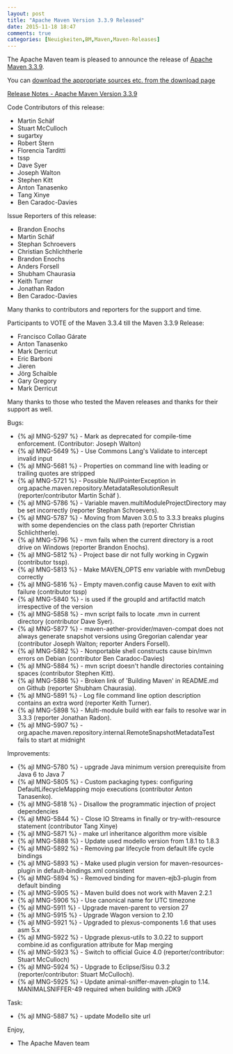 ```yaml
---
layout: post
title: "Apache Maven Version 3.3.9 Released"
date: 2015-11-18 18:47
comments: true
categories: [Neuigkeiten,BM,Maven,Maven-Releases]
---
```

The Apache Maven team is pleased to announce the release of 
[Apache Maven 3.3.9](http://maven.apache.org/).

You can [download the appropriate sources etc. from the download page](http://maven.apache.org/download.cgi)

[Release Notes - Apache Maven Version 3.3.9](https://issues.apache.org/jira/secure/ReleaseNote.jspa?projectId=12316922&version=12333074)

Code Contributors of this release:

 * Martin Schäf
 * Stuart McCulloch
 * sugartxy
 * Robert Stern 
 * Florencia Tarditti 
 * tssp
 * Dave Syer
 * Joseph Walton
 * Stephen Kitt
 * Anton Tanasenko
 * Tang Xinye
 * Ben Caradoc-Davies

Issue Reporters of this release:

 * Brandon Enochs
 * Martin Schäf
 * Stephan Schroevers
 * Christian Schlichtherle
 * Brandon Enochs
 * Anders Forsell
 * Shubham Chaurasia
 * Keith Turner
 * Jonathan Radon
 * Ben Caradoc-Davies

Many thanks to contributors and reporters for the support and time.

Participants to VOTE of the Maven 3.3.4 till the Maven 3.3.9 Release:

 * Francisco Collao Gárate
 * Anton Tanasenko
 * Mark Derricut
 * Eric Barboni
 * Jieren
 * Jörg Schaible
 * Gary Gregory
 * Mark Derricut

Many thanks to those who tested the Maven releases 
and thanks for their support as well.


Bugs:

 * {% ajl MNG-5297 %} -  Mark <prerequisites> as deprecated for compile-time enforcement. (Contributor: Joseph Walton)
 * {% ajl MNG-5649 %} -  Use Commons Lang's Validate to intercept invalid input
 * {% ajl MNG-5681 %} -  Properties on command line with leading or trailing quotes are stripped
 * {% ajl MNG-5721 %} -  Possible NullPointerException in org.apache.maven.repository.MetadataResolutionResult (reporter/contributor Martin Schäf ).
 * {% ajl MNG-5786 %} -  Variable maven.multiModuleProjectDirectory may be set incorrectly (reporter Stephan Schroevers).
 * {% ajl MNG-5787 %} -  Moving from Maven 3.0.5 to 3.3.3 breaks plugins with some dependencies on the class path (reporter Christian Schlichtherle).
 * {% ajl MNG-5796 %} -  mvn fails when the current directory is a root drive on Windows (reporter Brandon Enochs).
 * {% ajl MNG-5812 %} -  Project base dir not fully working in Cygwin (contributor tssp).
 * {% ajl MNG-5813 %} -  Make MAVEN_OPTS env variable with mvnDebug correctly
 * {% ajl MNG-5816 %} -  Empty maven.config cause Maven to exit with failure (contributor tssp)
 * {% ajl MNG-5840 %} -  <relativePath> is used if the groupId and artifactId match irrespective of the version
 * {% ajl MNG-5858 %} -  mvn script fails to locate .mvn in current directory (contributor Dave Syer).
 * {% ajl MNG-5877 %} -  maven-aether-provider/maven-compat does not always generate snapshot versions using Gregorian calendar year (contributor Joseph Walton; reporter Anders Forsell).
 * {% ajl MNG-5882 %} -  Nonportable shell constructs cause bin/mvn errors on Debian (contributor Ben Caradoc-Davies)
 * {% ajl MNG-5884 %} -  mvn script doesn't handle directories containing spaces (contributor Stephen Kitt).
 * {% ajl MNG-5886 %} -  Broken link of 'Building Maven' in README.md on Github (reporter Shubham Chaurasia).
 * {% ajl MNG-5891 %} -  Log file command line option description contains an extra word (reporter Keith Turner).
 * {% ajl MNG-5898 %} -  Multi-module build with ear fails to resolve war in 3.3.3 (reporter Jonathan Radon).
 * {% ajl MNG-5907 %} -  org.apache.maven.repository.internal.RemoteSnapshotMetadataTest fails to start at midnight

Improvements:

 * {% ajl MNG-5780 %} -  upgrade Java minimum version prerequisite from Java 6 to Java 7
 * {% ajl MNG-5805 %} -  Custom packaging types: configuring DefaultLifecycleMapping mojo executions (contributor Anton Tanasenko).
 * {% ajl MNG-5818 %} -  Disallow the programmatic injection of project dependencies
 * {% ajl MNG-5844 %} -  Close IO Streams in finally or try-with-resource statement (contributor Tang Xinye)
 * {% ajl MNG-5871 %} -  make url inheritance algorithm more visible
 * {% ajl MNG-5888 %} -  Update used modello version from 1.8.1 to 1.8.3
 * {% ajl MNG-5892 %} -  Removing par lifecycle from default life cycle bindings
 * {% ajl MNG-5893 %} -  Make used plugin version for maven-resources-plugin in default-bindings.xml consistent
 * {% ajl MNG-5894 %} -  Removed binding for maven-ejb3-plugin from default binding
 * {% ajl MNG-5905 %} -  Maven build does not work with Maven 2.2.1
 * {% ajl MNG-5906 %} -  Use canonical name for UTC timezone
 * {% ajl MNG-5911 %} -  Upgrade maven-parent to version 27
 * {% ajl MNG-5915 %} -  Upgrade Wagon version to 2.10
 * {% ajl MNG-5921 %} - Upgraded to plexus-components 1.6 that uses asm 5.x
 * {% ajl MNG-5922 %} -  Upgrade plexus-utils to 3.0.22 to support combine.id as configuration attribute for Map merging
 * {% ajl MNG-5923 %} -  Switch to official Guice 4.0 (reporter/contributor: Stuart McCulloch)
 * {% ajl MNG-5924 %} -  Upgrade to Eclipse/Sisu 0.3.2 (reporter/contributor: Stuart McCulloch).
 * {% ajl MNG-5925 %} -  Update animal-sniffer-maven-plugin to 1.14. MANIMALSNIFFER-49 required when building with JDK9

Task:

 * {% ajl MNG-5887 %} -  update Modello site url


Enjoy,

- The Apache Maven team

